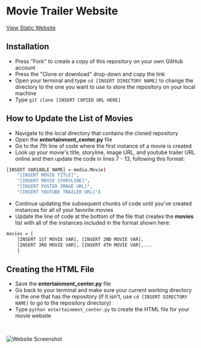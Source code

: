 # Movie Trailer Website
[View Static Website](https://mengeling.github.io/udacity-full-stack-project-1/)

## Installation
* Press "Fork" to create a copy of this repository on your own GitHub account
* Press the "Clone or download" drop-down and copy the link
* Open your terminal and type `cd [INSERT DIRECTORY NAME]` to change the directory to the one you want to use to store the repository on your local machine
* Type `git clone [INSERT COPIED URL HERE]`

## How to Update the List of Movies
* Navigate to the local directory that contains the cloned repository
* Open the **entertainment_center.py** file
* Go to the 7th line of code where the first instance of a movie is created
* Look up your movie's title, storyline, image URL, and youtube trailer URL online and then update the code in lines 7 - 13, following this format:

```sh
[INSERT VARIABLE NAME] = media.Movie(
    "[INSERT MOVIE TITLE]",
    "[INSERT MOVIE STORYLINE]",
    "[INSERT POSTER IMAGE URL]",
    "[INSERT YOUTUBE TRAILER URL]")
```
* Continue updating the subsequent chunks of code until you've created instances for all of your favorite movies
* Update the line of code at the bottom of the file that creates the **movies** list with all of the instances included in the format shown here:

```sh
movies = [
    [INSERT 1ST MOVIE VAR], [INSERT 2ND MOVIE VAR],
    [INSERT 3RD MOVIE VAR], [INSERT 4TH MOVIE VAR],...
    ]
```

## Creating the HTML File

* Save the **entertainment_center.py** file
* Go back to your terminal and make sure your current working directory is the one that has the repository (if it isn't, use `cd [INSERT DIRECTORY NAME]` to go to the repository directory)
* Type `python entertainment_center.py` to create the HTML file for your movie website

&nbsp;
&nbsp;

![Website Screenshot](/screenshot.png?raw=true)
